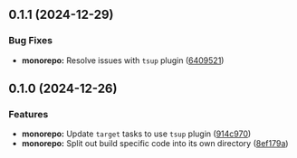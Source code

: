 ## 0.1.1 (2024-12-29)

### Bug Fixes

- **monorepo:** Resolve issues with `tsup` plugin ([6409521](https://github.com/storm-software/storm-stack/commit/6409521))

## 0.1.0 (2024-12-26)

### Features

- **monorepo:** Update `target` tasks to use `tsup` plugin ([914c970](https://github.com/storm-software/storm-stack/commit/914c970))
- **monorepo:** Split out build specific code into its own directory ([8ef179a](https://github.com/storm-software/storm-stack/commit/8ef179a))